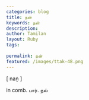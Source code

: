 ```yaml
---
categories: blog
title: நன்
keywords: நன்
description: 
author: Tamilan
layout: Ruby
tags: 
 
permalink: நன்
featured: /images/ttak-48.png
---
```

  
[ naṉ ]  
  
in comb. பார். நல்